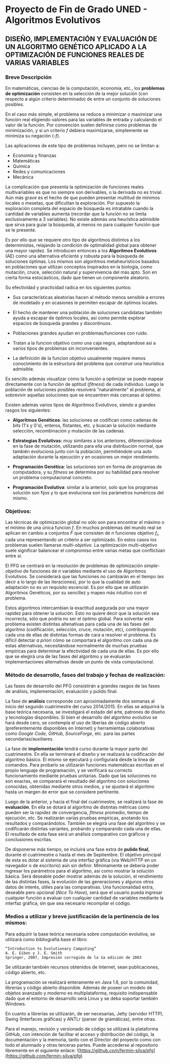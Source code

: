 # Proyecto de Fin de Grado UNED - Algoritmos Evolutivos

## DISEÑO, IMPLEMENTACIÓN Y EVALUACIÓN DE UN ALGORITMO GENÉTICO APLICADO A LA OPTIMIZACIÓN DE FUNCIONES REALES DE VARIAS VARIABLES


### Breve Descripción

En matemáticas, ciencias de la computación, economía, etc., los **problemas de optimización** consisten en la selección de la mejor solución (con respecto a algún criterio determinado) de entre un conjunto de soluciones posibles.

En el caso más simple, el problema se reduce a minimizar o maximizar una función real eligiendo valores para las variables de entrada y calculando el valor de la función. Por convención suelen definirse como problemas de minimización, y si un criterio *f* debiera maximizarse, simplemente se minimiza su negación (*-f*).

Las aplicaciones de este tipo de problemas incluyen, pero no se limitan a:

* Economía y finanzas
* Matemáticas
* Química
* Redes y comunicaciones
* Mecánica

La complicación que presenta la optimización de funciones reales multivariables es que no siempre son derivables, o la derivada no es trivial. Aún más grave es el hecho de que pueden presentar multitud de mínimos locales o mesetas, que dificultan la exploración. Por supuesto la exploración completa del espacio de búsqueda es intratable cuando la cantidad de variables aumenta (recordar que la función no se limita exclusivamente a 3 variables). No existe además una heurística admisible que sirva para guiar la búsqueda, al menos no para cualquier función que se le presente.

Es por ello que se requiere otro tipo de algoritmos distintos a los deterministas, relajando la condición de optimalidad global para obtener una mayor rapidez. Se introducen entonces a los **Algoritmos Evolutivos** (AE) como una alternativa eficiente y robusta para la búsqueda de soluciones óptimas. Los mismos son algoritmos metaheurísticos basados en poblaciones que utilizan conceptos inspirados en la biología, como mutación, cruce, selección natural y supervivencia del más apto. Son en cierta forma estocásticos, dado que tienen un componente aleatorio.

Su efectividad y practicidad radica en los siguientes puntos:

* Sus características aleatorias hacen al método menos sensible a errores de modelado y en ocasiones le permiten escapar de óptimos locales.

* El hecho de mantener una población de soluciones candidatas también ayuda a escapar de óptimos locales, así como permite explorar espacios de búsqueda grandes y discontinuos.

* Poblaciones grandes ayudan en problemas/funciones con ruido.

* Tratan a la funcion objetivo como una caja negra, adaptandose así a varios tipos de problemas sin inconvenientes.

* La definición de la funcion objetivo usualmente requiere menos conocimiento de la estructura del problema que construir una heurística admisible.

Es sencillo además visualizar cómo la función a optimizar se puede mapear directamente con la función de aptitud (*fitness*) de cada individuo. Luego la población de soluciones posibles resolverá "naturalmente" el problema, al sobrevivir aquellas soluciones que se encuentren más cercanas al óptimo.

Existen además varios tipos de Algoritmos Evolutivos, siendo a grandes rasgos los siguientes:

* **Algoritmos Genéticos**: las soluciones se codifican como cadenas de bits (1's y 0's), enteros, flotantes, etc. y buscan la solución mediante selección, recombinación y mutación de las cadenas.

* **Estrategias Evolutivas**: muy similares a los anteriores, diferenciándose en la fase de mutación, utilizando para ella una distribución normal, que también evoluciona junto con la población, permitiéndole una auto adaptación durante la ejecución y en ocasiones un mejor rendimiento.

* **Programación Genética**: las soluciones son en forma de programas de computadora, y su *fitness* se determina por su habilidad para resolver un problema computacional concreto.

* **Programación Evolutiva**: similar a la anterior, solo que los programas solución son fijos y lo que evoluciona son los parámetros numéricos del mismo.



### Objetivos:

Las técnicas de optimización global no sólo son para encontrar el máximo o el mínimo de una única funcion *f*. En muchos problemas del mundo real se aplican en cambio a conjuntos *F* que consisten de *n* funciones objetivo $f_i$, cada una representando un criterio a ser optimizado. En estos casos los problemas suelen llamarse *multi-objetivo*. La optimización multi-objetivo suele significar balancear el compromiso entre varias metas que conflictúan entre sí.

El PFG se centrará en la resolución de problemas de optimización *simple-objetivo* de funciones de *n* variables mediante el uso de Algoritmos Evolutivos. Se considerará que las funciones no cambiarán en el tiempo (es decir a lo largo de las iteraciones), por lo que la cualidad de auto adaptación no es un requisito escencial. Es por ello que se utilizarán Algoritmos Genéticos, por su sencillez y mapeo más intuitivo con el problema.

Estos algoritmos intercambian la exactitud asegurada por una mayor rapidez para obtener la solución. Esto no quiere decir que la solución sea incorrecta, sólo que podría no ser el óptimo global. Para solventar este problema existen distintas altenativas para cada una de las fases del algoritmo (codificación, selección, cruce, mutación, etc), contribuyendo cada una de ellas de distintas formas de cara a resolver el problema. Es difícil detectar *a priori* cómo se comportará el algoritmo con cada una de estas alternativas, necesitándose normalmente de muchas pruebas empíricas para determinar la efectividad de cada una de ellas. Es por ello que se elegirá una de las fases del algoritmo y se evaluarán implementaciones alternativas desde un punto de vista computacional.


### Método de desarrollo, fases del trabajo y fechas de realización:

Las fases de desarrollo del PFG consistirán a grandes rasgos de las fases de análisis, implementación, evaluación y pulido final.

La fase de **análisis** corresponde con aproximadamente dos semanas al inicio del segundo cuatrimestre del curso 2014/2015. En ellas se adquirirá la base teórica necesaria, se investigará el estado del arte, patrones de diseño y tecnologías disponibles. Si bien el desarrollo del algoritmo evolutivo se hará desde cero, se contempla el uso de liberías de código abierto (preferentemente disponibles en Internet) y herramientas colaborativas como *Google Code, GitHub, SourceForge*, etc. para las partes secundarias/auxiliares.

La fase de **implementación** tendrá curso durante la mayor parte del cuatrimestre. En ella se terminará el diseño y se realizará la codificación del algoritmo básico. El mismo se ejecutará y configurará desde la linea de comandos. Para probarlo se utilizarán funciones matemáticas escritas en el propio lenguaje de programación, y se verificará su correcto funcionamiento mediante pruebas unitarias. Dado que las soluciones no son exactas, se comparará el resultado del algoritmo con soluciones conocidas, obtenidas mediante otros medios, y se ajustará el algoritmo hasta un margen de error que se considere pertinente.

Luego de la anterior, y hacia el final del cuatrimestre, se realizará la fase de **evaluación**. En ella se dotará al algoritmo de distintas métricas como pueden ser la rapidez de convergencia, *fitness* promedio, tiempo de ejecución, etc. Se realizarán varias pruebas empíricas, anotando los resultados y comparándolos. También se elegirá una fase del algoritmo y se codificarán distintas variantes, probando y comparando cada una de ellas. El resultado de esta fase será un análisis comparativo con gráficos y conclusiones escritas.

De disponerse más tiempo, se incluirá una fase extra de **pulido final**, durante el cuatrimestre o hasta el mes de Septiembre. El objetivo principal de esta es dotar al sistema de una interfaz gráfica (via Web/HTTP en un navegador o de escritorio) aún sin definir. Mínimamente se debería poder ingresar los parámetros para el algoritmo, asi como mostrar la solución básica. Será deseable poder mostrar además de la solución, el rendimiento de las distintas fases, la evolución de las generaciones y algunos otros datos de interés, útiles para las comparativas. Una funcionalidad extra, deseable pero opcional (*Nice To Have*), será que el usuario pueda ingresar cualquier función a evaluar con cualquier cantidad de variables mediante la interfaz gráfica, sin que sea necesario recompilar el código.


### Medios a utilizar y breve justificación de la pertinencia de los mismos:

Para adquirir la base teórica necesaria sobre computación evolutiva, se utilizará como bibliografía base el libro:

	“Introduction to Evolutionary Computing”
	A. E. Eiben y J. E. Smith
	Springer, 2007, Impresión corregida de la 1a edición de 2003

Se utilizarán también recursos obtenidos de Internet, sean publicaciones, código abierto, etc.

La programación se realizará enteramente en Java 1.6, por la comunidad, librerías y código abierto disponible. Además de poseer un modelo de objetos avanzado y moderno es multiplataforma, requisito indispensable dado que el entorno de desarrollo será Linux y se deba soportar también Windows.

En cuanto a librerías se utilizarán, de ser necesarias, Jetty (servidor HTTP), Swing (Interfaces gráficas) y ANTLr (parser de gramáticas), entre otras.

Para el manejo, revisión y versionado de código se utilizará la plataforma GitHub, con intención de facilitar el acceso y distribución del código, la documentación y la memoria, tanto con el Director del proyecto como con todo el alumnado y otras terceras partes. Puede accederse al repositorio libremente en el siguiente enlace: ![https://github.com/fermin-silva/pfg](https://github.com/fermin-silva/pfg)
